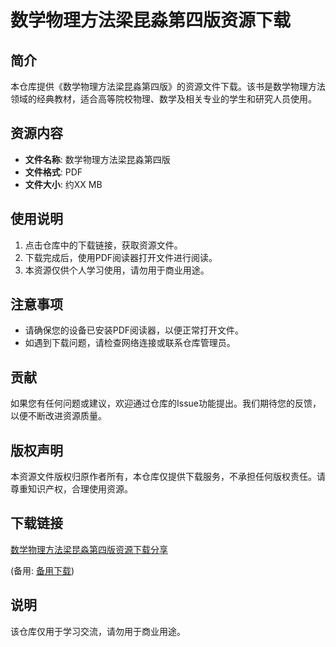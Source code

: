 # 数学物理方法梁昆淼第四版资源下载

## 简介
本仓库提供《数学物理方法梁昆淼第四版》的资源文件下载。该书是数学物理方法领域的经典教材，适合高等院校物理、数学及相关专业的学生和研究人员使用。

## 资源内容
- **文件名称**: 数学物理方法梁昆淼第四版
- **文件格式**: PDF
- **文件大小**: 约XX MB

## 使用说明
1. 点击仓库中的下载链接，获取资源文件。
2. 下载完成后，使用PDF阅读器打开文件进行阅读。
3. 本资源仅供个人学习使用，请勿用于商业用途。

## 注意事项
- 请确保您的设备已安装PDF阅读器，以便正常打开文件。
- 如遇到下载问题，请检查网络连接或联系仓库管理员。

## 贡献
如果您有任何问题或建议，欢迎通过仓库的Issue功能提出。我们期待您的反馈，以便不断改进资源质量。

## 版权声明
本资源文件版权归原作者所有，本仓库仅提供下载服务，不承担任何版权责任。请尊重知识产权，合理使用资源。

## 下载链接
[数学物理方法梁昆淼第四版资源下载分享](https://pan.quark.cn/s/e42f6e9d466e) 

(备用: [备用下载](https://pan.baidu.com/s/1Iu_DrUQII-suwSWakjtxAQ?pwd=1234))

## 说明

该仓库仅用于学习交流，请勿用于商业用途。
